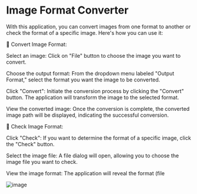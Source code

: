 # Image Format Converter

With this application, you can convert images from one format to another or check the format of a specific image. Here's how you can use it:

📂 Convert Image Format:

Select an image: Click on "File" button to choose the image you want to convert.

Choose the output format: From the dropdown menu labeled "Output Format," select the format you want the image to be converted.

Click "Convert": Initiate the conversion process by clicking the "Convert" button. The application will transform the image to the selected format.

View the converted image: Once the conversion is complete, the converted image path will be displayed, indicating the successful conversion.


📂 Check Image Format:

Click "Check": If you want to determine the format of a specific image, click the "Check" button.

Select the image file: A file dialog will open, allowing you to choose the image file you want to check.

View the image format: The application will reveal the format (file


![image](https://github.com/NaimShafiq/ImageFormatConverter/assets/74654331/8c61c9e6-3abf-408e-84c1-2fd6019d5518)
